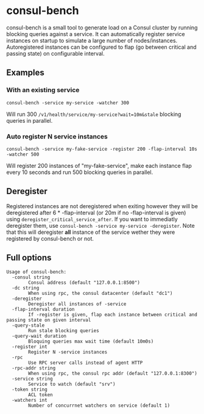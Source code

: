 # consul-bench

consul-bench is a small tool to generate load on a Consul cluster by running blocking queries against a service.
It can automatically register service instances on startup to simulate a large number of nodes/instances.
Autoregistered instances can be configured to flap (go between critical and passing state) on configurable interval.

## Examples

### With an existing service

```
consul-bench -service my-service -watcher 300
```

Will run 300 `/v1/health/service/my-service?wait=10m&stale` blocking queries in parallel.

### Auto register N service instances

```
consul-bench -service my-fake-service -register 200 -flap-interval 10s -watcher 500
```

Will register 200 instances of "my-fake-service", make each instance flap every 10 seconds and run 500 blocking queries in parallel.

## Deregister

Registered instances are not deregistered when exiting however they will be deregistered after 6 * -flap-interval (or 20m if no -flap-interval is given) using `deregister_critical_service_after`.
If you want to immediatly deregister them, use `consul-bench -service my-service -deregister`. Note that this will deregister **all** instance of the service wether they were registered by consul-bench or not.

## Full options

```
Usage of consul-bench:
  -consul string
    	Consul address (default "127.0.0.1:8500")
  -dc string
    	When using rpc, the consul datacenter (default "dc1")
  -deregister
    	Deregister all instances of -service
  -flap-interval duration
    	If -register is given, flap each instance between critical and passing state on given interval
  -query-stale
    	Run stale blocking queries
  -query-wait duration
    	Bloquing queries max wait time (default 10m0s)
  -register int
    	Register N -service instances
  -rpc
    	Use RPC server calls instead of agent HTTP
  -rpc-addr string
    	When using rpc, the consul rpc addr (default "127.0.0.1:8300")
  -service string
    	Service to watch (default "srv")
  -token string
    	ACL token
  -watchers int
    	Number of concurrnet watchers on service (default 1)

```
